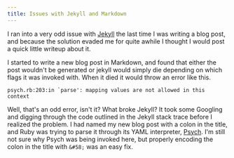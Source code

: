 ```yaml
---
title: Issues with Jekyll and Markdown
---
```


I ran into a very odd issue with [Jekyll][jekyll] the last time I was writing a
blog post, and because the solution evaded me for quite awhile I thought I would
post a quick little writeup about it.

I started to write a new blog post in Markdown, and found that either the post
wouldn't be generated or jekyll would simply die depending on which flags it was
invoked with. When it died it would throw an error like this.

    psych.rb:203:in `parse': mapping values are not allowed in this context

Well, that's an odd error, isn't it? What broke Jekyll? It took some Googling
and digging through the code outlined in the Jekyll stack trace before I
realized the problem. I had named my new blog post with a colon in the title,
and Ruby was trying to parse it through its YAML interpreter, [Psych][psych].
I'm still not sure why Psych was being invoked here, but properly encoding the
colon in the title with `&#58;` was an easy fix.

[jekyll]: http://www.jekyllrb.com/
[psych]: https://github.com/tenderlove/psych

